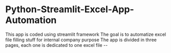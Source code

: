 # Python-Streamlit-Excel-App-Automation
This app is coded using streamlit framework
The goal is to automatize excel file filling stuff for internal company purpose
The app is divided in three pages, each one is dedicated to one excel file --
